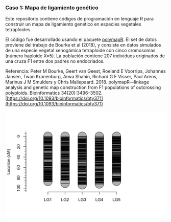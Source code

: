 ### Caso 1: Mapa de ligamiento genético

Este repositorio contiene códigos de programación en lenguaje R para construir un mapa de ligamiento genético en especies vegetales tetraploides.

El código fue desarrollado usando el paquete [polymapR](https://cran.r-project.org/package=polymapR). El set de datos proviene del trabajo de Bourke et al (2018), y consiste en datos simulados de una especie vegetal xenogámica tetraploide con cinco cromosomas (número haploide X=5). La población contiene 207 individuos originados de una cruza F1 entre dos padres no endocriados.

Referencia: Peter M Bourke, Geert van Geest, Roeland E Voorrips, Johannes Jansen, Twan Kranenburg, Arwa Shahin, Richard G F Visser, Paul Arens, Marinus J M Smulders y Chris Maliepaard. 2018. polymapR—linkage analysis and genetic map construction from F1 populations of outcrossing polyploids. Bioinformatics 34(20):3496–3502.
[https://doi.org/10.1093/bioinformatics/bty371](https://doi.org/10.1093/bioinformatics/bty371)

![Mapa final](/Figs/Fig19_final_linkage_map.png)
